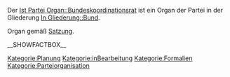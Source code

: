 Der [Ist Partei
Organ::Bundeskoordinationsrat](/wiki/Ist_Partei_Organ::Bundeskoordinationsrat "wikilink")
ist ein Organ der Partei in der Gliederung [In
Gliederung::Bund](/wiki/In_Gliederung::Bund "wikilink").

Organ gemäß
[Satzung](/wiki/Ist_definiert_in_Satzung::Satzung#.C2.A7_13_Der_Bundeskoordinationsrat "wikilink").

\_\_SHOWFACTBOX\_\_

<Kategorie:Planung> <Kategorie:inBearbeitung> <Kategorie:Formalien>
<Kategorie:Parteiorganisation>
